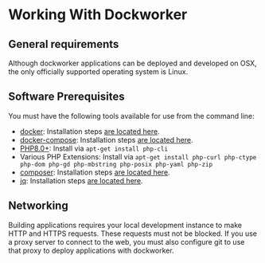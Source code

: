 # Working With Dockworker
## General requirements
Although dockworker applications can be deployed and developed on OSX, the only officially supported operating system is Linux.

## Software Prerequisites
You must have the following tools available for use from the command line:

* [docker](https://www.docker.com): Installation steps [are located here](https://docs.docker.com/install/).
* [docker-compose](https://docs.docker.com/compose/): Installation steps [are located here](https://docs.docker.com/compose/install/).
* [PHP8.0+](https://php.org/): Install via ```apt-get install php-cli```
* Various PHP Extensions: Install via ```apt-get install php-curl php-ctype php-dom php-gd php-mbstring php-posix php-yaml php-zip```
* [composer](https://getcomposer.org/): Installation steps [are located here](https://getcomposer.org/download/).
* [jq](https://stedolan.github.io/jq/): Installation steps [are located here](https://stedolan.github.io/jq/download/).

## Networking
Building applications requires your local development instance to make HTTP and HTTPS requests. These requests must not be blocked. If you use a proxy server to connect to the web, you must also configure git to use that proxy to deploy applications with dockworker.
